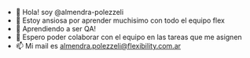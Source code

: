 - 👋 Hola! soy @almendra-polezzeli
- 👀 Estoy ansiosa por aprender muchisimo con todo el equipo flex
- 🌱 Aprendiendo a ser QA!
- 💞️ Espero poder colaborar con el equipo en las tareas que me asignen
- 📫 Mi mail es almendra.polezzeli@flexibility.com.ar

<!---
almendra-polezzeli/almendra-polezzeli is a ✨ special ✨ repository because its `README.md` (this file) appears on your GitHub profile.
You can click the Preview link to take a look at your changes.
--->

